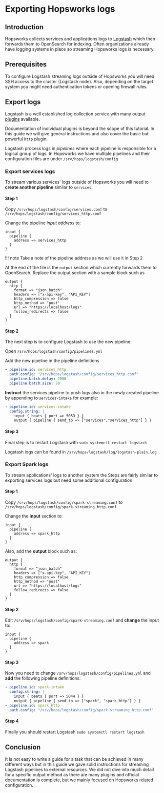# Exporting Hopsworks logs

## Introduction
Hopsworks collects services and applications logs to [Logstash](https://www.elastic.co/logstash/) which then forwards them to OpenSearch for indexing.
Often organizations already have logging systems in place so streaming Hopsworks logs is necessary.

## Prerequisites
To configure Logstash streaming logs outside of Hopsworks you will need SSH access to the cluster (Logstash node). Also, depending on the target system you might
need authentication tokens or opening firewall rules.

## Export logs
Logstash is a well established log collection service with many output [plugins](https://www.elastic.co/guide/en/logstash/7.17/output-plugins.html) available.

Documentation of individual plugins is beyond the scope of this tutorial. In this guide we will give general instructions and also cover the basic but powerful `http` plugin.

Logstash process logs in *pipelines* where each pipeline is responsible for a logical group of logs. In Hopsworks we have multiple pipelines and their configuration files are under `/srv/hops/logstash/config`

### Export services logs
To stream various services' logs outside of Hopsworks you will need to **create another pipeline** similar to `services`.

#### Step 1
Copy `/srv/hops/logstash/config/services.conf` to `/srv/hops/logstash/config/services_http.conf`

Change the pipeline *input address* to:
```treetop
input {
  pipeline {
    address => services_http
  }
}
```

!!! note
    Take a note of the pipeline address as we will use it in Step 2

At the end of the file is the `output` section which currently forwards them to OpenSearch. Replace the output section with a sample block such as

```treetop
output {
  http {
    format => "json_batch"
    headers => ["x-api-key", "API_KEY"]
    http_compression => false
    http_method => "post"
    url => "https://localhost/logs"
    follow_redirects => false
  }
}
```

#### Step 2
The next step is to configure Logstash to use the new pipeline.

Open `/srv/hops/logstash/config/pipelines.yml`

Add the new pipeline in the pipeline definitions
```yaml
- pipeline.id: services_http
  path.config: "/srv/hops/logstash/config/services_http.conf"
  pipeline.batch.delay: 2000
  pipeline.batch.size: 50
```

**Instruct** the services pipeline to push logs also in the newly created pipeline by appending to `services-intake` for example:

```yaml
- pipeline.id: services-intake
  config.string: |
    input { beats { port => 5053 } }
    output { pipeline { send_to => ["services","services_http"] } }
```

#### Step 3
Final step is to restart Logstash with `sudo systemctl restart logstash`

Logstash logs can be found in `/srv/hops/logstash/log/logstash-plain.log`


### Export Spark logs
To stream applications' logs to another system the Steps are fairly similar to exporting services logs but need some additional configuration.

#### Step 1
Copy `/srv/hops/logstash/config/spark-streaming.conf` to `/srv/hops/logstash/config/spark-streaming_http.conf`

Change the **input** section to:

```treetop
input {
  pipeline {
    address => spark_http
  }
}
```

Also, add the **output** block such as:

```treetop
output {
  http {
    format => "json_batch"
    headers => ["x-api-key", "API_KEY"]
    http_compression => false
    http_method => "post"
    url => "https://localhost/logs"
    follow_redirects => false
  }
}
```

#### Step 2
Edit `/srv/hops/logstash/config/spark-streaming.conf` and **change** the input to:

```treetop
input {
  pipeline {
    address => spark
  }
}
```

#### Step 3
Now you need to change `/srv/hops/logstash/config/pipelines.yml` and **add** the following pipeline definitions:

```yaml
- pipeline.id: spark-intake
  config.string: |
    input { beats { port => 5044 } }
    output { pipeline { send_to => ["spark", "spark_http"] } }
- pipeline.id: spark_http
  path.config: "/srv/hops/logstash/config/spark-streaming_http.conf"
```

#### Step 4
Finally you should restart Logstash `sudo systemctl restart logstash`

## Conclusion
It is not easy to write a guide for a task that can be achieved in many different ways but in this guide we gave solid
instructions for streaming Logstash pipelines to external resources. We did not dive into much detail for a specific output
method as there are many plugins and official documentation is complete, but we mainly focused on Hopsworks related configuration.